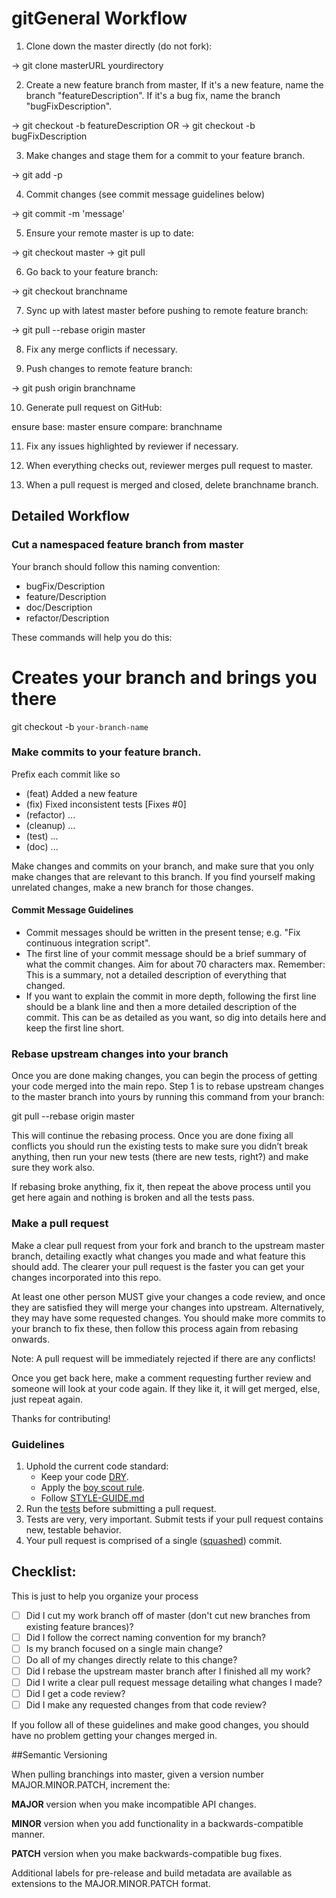 # gitGeneral Workflow

1. Clone down the master directly (do not fork):

  -> git clone masterURL yourdirectory

2. Create a new feature branch from master, If it's a new feature, name the branch "featureDescription". If it's a bug fix, name the branch "bugFixDescription".

  -> git checkout -b featureDescription  OR  -> git checkout -b bugFixDescription

3. Make changes and stage them for a commit to your feature branch.

  -> git add -p

4. Commit changes (see commit message guidelines below)  

  -> git commit -m 'message'

5. Ensure your remote master is up to date:

  -> git checkout master
  -> git pull

6. Go back to your feature branch:

  -> git checkout branchname

7. Sync up with latest master before pushing to remote feature branch:

  -> git pull --rebase origin master

8. Fix any merge conflicts if necessary.

9. Push changes to remote feature branch:

  -> git push origin branchname

10. Generate pull request on GitHub:

  ensure base: master
  ensure compare: branchname

11. Fix any issues highlighted by reviewer if necessary.

12. When everything checks out, reviewer merges pull request to master.

13. When a pull request is merged and closed, delete branchname branch.



## Detailed Workflow

### Cut a namespaced feature branch from master

Your branch should follow this naming convention:
  - bugFix/Description
  - feature/Description
  - doc/Description
  - refactor/Description

These commands will help you do this:

# Creates your branch and brings you there

git checkout -b `your-branch-name`

### Make commits to your feature branch.

Prefix each commit like so
  - (feat) Added a new feature
  - (fix) Fixed inconsistent tests [Fixes #0]
  - (refactor) ...
  - (cleanup) ...
  - (test) ...
  - (doc) ...

Make changes and commits on your branch, and make sure that you
only make changes that are relevant to this branch. If you find
yourself making unrelated changes, make a new branch for those
changes.

#### Commit Message Guidelines

- Commit messages should be written in the present tense; e.g. "Fix continuous
  integration script".
- The first line of your commit message should be a brief summary of what the
  commit changes. Aim for about 70 characters max. Remember: This is a summary,
  not a detailed description of everything that changed.
- If you want to explain the commit in more depth, following the first line should
  be a blank line and then a more detailed description of the commit. This can be
  as detailed as you want, so dig into details here and keep the first line short.

### Rebase upstream changes into your branch

Once you are done making changes, you can begin the process of getting
your code merged into the main repo. Step 1 is to rebase upstream
changes to the master branch into yours by running this command
from your branch:

git pull --rebase origin master


This will continue the rebasing process. Once you are done fixing all
conflicts you should run the existing tests to make sure you didn’t break
anything, then run your new tests (there are new tests, right?) and
make sure they work also.

If rebasing broke anything, fix it, then repeat the above process until
you get here again and nothing is broken and all the tests pass.

### Make a pull request

Make a clear pull request from your fork and branch to the upstream master
branch, detailing exactly what changes you made and what feature this
should add. The clearer your pull request is the faster you can get
your changes incorporated into this repo.

At least one other person MUST give your changes a code review, and once
they are satisfied they will merge your changes into upstream. Alternatively,
they may have some requested changes. You should make more commits to your
branch to fix these, then follow this process again from rebasing onwards.

Note: A pull request will be immediately rejected if there are any conflicts!

Once you get back here, make a comment requesting further review and
someone will look at your code again. If they like it, it will get merged,
else, just repeat again.

Thanks for contributing!

### Guidelines

1. Uphold the current code standard:
    - Keep your code [DRY][].
    - Apply the [boy scout rule][].
    - Follow [STYLE-GUIDE.md](STYLE-GUIDE.md)
1. Run the [tests][] before submitting a pull request.
1. Tests are very, very important. Submit tests if your pull request contains
   new, testable behavior.
1. Your pull request is comprised of a single ([squashed][]) commit.

## Checklist:

This is just to help you organize your process

- [ ] Did I cut my work branch off of master (don't cut new branches from existing feature brances)?
- [ ] Did I follow the correct naming convention for my branch?
- [ ] Is my branch focused on a single main change?
- [ ] Do all of my changes directly relate to this change?
- [ ] Did I rebase the upstream master branch after I finished all my
  work?
- [ ] Did I write a clear pull request message detailing what changes I made?
- [ ] Did I get a code review?
- [ ] Did I make any requested changes from that code review?

If you follow all of these guidelines and make good changes, you should have
no problem getting your changes merged in.

<!-- Links -->
[pull request]: https://help.github.com/articles/using-pull-requests/
[DRY]: http://en.wikipedia.org/wiki/Don%27t_repeat_yourself
[boy scout rule]: http://programmer.97things.oreilly.com/wiki/index.php/The_Boy_Scout_Rule
[squashed]: http://gitready.com/advanced/2009/02/10/squashing-commits-with-rebase.html
<!-- A link to your directory of tests on github -->
[tests]: tests/

##Semantic Versioning


When pulling branchings into master, given a version number MAJOR.MINOR.PATCH, increment the:

**MAJOR** version when you make incompatible API changes.

**MINOR** version when you add functionality in a backwards-compatible manner.

**PATCH** version when you make backwards-compatible bug fixes.

Additional labels for pre-release and build metadata are available as extensions to the MAJOR.MINOR.PATCH format.

